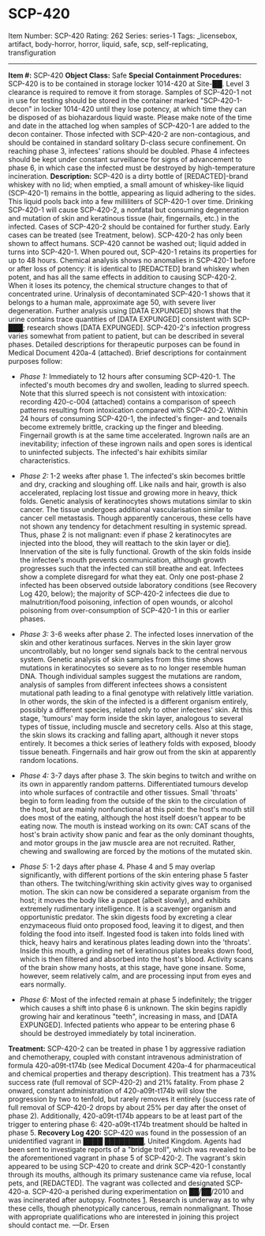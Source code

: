 # SCP-420
Item Number: SCP-420
Rating: 262
Series: series-1
Tags: _licensebox, artifact, body-horror, horror, liquid, safe, scp, self-replicating, transfiguration

---

**Item #:** SCP-420
**Object Class:** Safe
**Special Containment Procedures:** SCP-420 is to be contained in storage locker 1014-420 at Site-██. Level 3 clearance is required to remove it from storage. Samples of SCP-420-1 not in use for testing should be stored in the container marked "SCP-420-1-decon" in locker 1014-420 until they lose potency, at which time they can be disposed of as biohazardous liquid waste. Please make note of the time and date in the attached log when samples of SCP-420-1 are added to the decon container.
Those infected with SCP-420-2 are non-contagious, and should be contained in standard solitary D-class secure confinement. On reaching phase 3, infectees' rations should be doubled. Phase 4 infectees should be kept under constant surveillance for signs of advancement to phase 6, in which case the infected must be destroyed by high-temperature incineration.
**Description:** SCP-420 is a dirty bottle of [REDACTED]-brand whiskey with no lid; when emptied, a small amount of whiskey-like liquid (SCP-420-1) remains in the bottle, appearing as liquid adhering to the sides. This liquid pools back into a few milliliters of SCP-420-1 over time. Drinking SCP-420-1 will cause SCP-420-2, a nonfatal but consuming degeneration and mutation of skin and keratinous tissue (hair, fingernails, etc.) in the infected. Cases of SCP-420-2 should be contained for further study. Early cases can be treated (see Treatment, below). SCP-420-2 has only been shown to affect humans.
SCP-420 cannot be washed out; liquid added in turns into SCP-420-1. When poured out, SCP-420-1 retains its properties for up to 48 hours. Chemical analysis shows no anomalies in SCP-420-1 before or after loss of potency: it is identical to [REDACTED] brand whiskey when potent, and has all the same effects in addition to causing SCP-420-2. When it loses its potency, the chemical structure changes to that of concentrated urine. Urinalysis of decontaminated SCP-420-1 shows that it belongs to a human male, approximate age 50, with severe liver degeneration. Further analysis using [DATA EXPUNGED] shows that the urine contains trace quantities of [DATA EXPUNGED] consistent with SCP-███; research shows [DATA EXPUNGED].
SCP-420-2's infection progress varies somewhat from patient to patient, but can be described in several phases. Detailed descriptions for therapeutic purposes can be found in Medical Document 420a-4 (attached). Brief descriptions for containment purposes follow:
  * _Phase 1:_ Immediately to 12 hours after consuming SCP-420-1. The infected's mouth becomes dry and swollen, leading to slurred speech. Note that this slurred speech is not consistent with intoxication: recording 420-c-004 (attached) contains a comparison of speech patterns resulting from intoxication compared with SCP-420-2. Within 24 hours of consuming SCP-420-1, the infected's finger- and toenails become extremely brittle, cracking up the finger and bleeding. Fingernail growth is at the same time accelerated. Ingrown nails are an inevitability; infection of these ingrown nails and open sores is identical to uninfected subjects. The infected's hair exhibits similar characteristics.

  * _Phase 2:_ 1-2 weeks after phase 1. The infected's skin becomes brittle and dry, cracking and sloughing off. Like nails and hair, growth is also accelerated, replacing lost tissue and growing more in heavy, thick folds. Genetic analysis of keratinocytes shows mutations similar to skin cancer. The tissue undergoes additional vascularisation similar to cancer cell metastasis. Though apparently cancerous, these cells have not shown any tendency for detachment resulting in systemic spread. Thus, phase 2 is not malignant: even if phase 2 keratinocytes are injected into the blood, they will reattach to the skin layer or die[1](javascript:;). Innervation of the site is fully functional. Growth of the skin folds inside the infectee's mouth prevents communication, although growth progresses such that the infected can still breathe and eat. Infectees show a complete disregard for what they eat. Only one post-phase 2 infected has been observed outside laboratory conditions (see Recovery Log 420, below); the majority of SCP-420-2 infectees die due to malnutrition/food poisoning, infection of open wounds, or alcohol poisoning from over-consumption of SCP-420-1 in this or earlier phases.

  * _Phase 3:_ 3-6 weeks after phase 2. The infected loses innervation of the skin and other keratinous surfaces. Nerves in the skin layer grow uncontrollably, but no longer send signals back to the central nervous system. Genetic analysis of skin samples from this time shows mutations in keratinocytes so severe as to no longer resemble human DNA. Though individual samples suggest the mutations are random, analysis of samples from different infectees shows a consistent mutational path leading to a final genotype with relatively little variation. In other words, the skin of the infected is a different organism entirely, possibly a different species, related only to other infectees' skin. At this stage, 'tumours' may form inside the skin layer, analogous to several types of tissue, including muscle and secretory cells. Also at this stage, the skin slows its cracking and falling apart, although it never stops entirely. It becomes a thick series of leathery folds with exposed, bloody tissue beneath. Fingernails and hair grow out from the skin at apparently random locations.

  * _Phase 4:_ 3-7 days after phase 3. The skin begins to twitch and writhe on its own in apparently random patterns. Differentiated tumours develop into whole surfaces of contractile and other tissues. Small 'throats' begin to form leading from the outside of the skin to the circulation of the host, but are mainly nonfunctional at this point: the host's mouth still does most of the eating, although the host itself doesn't appear to be eating now. The mouth is instead working on its own: CAT scans of the host's brain activity show panic and fear as the only dominant thoughts, and motor groups in the jaw muscle area are not recruited. Rather, chewing and swallowing are forced by the motions of the mutated skin.

  * _Phase 5:_ 1-2 days after phase 4. Phase 4 and 5 may overlap significantly, with different portions of the skin entering phase 5 faster than others. The twitching/writhing skin activity gives way to organised motion. The skin can now be considered a separate organism from the host; it moves the body like a puppet (albeit slowly), and exhibits extremely rudimentary intelligence. It is a scavenger organism and opportunistic predator. The skin digests food by excreting a clear enzymaceous fluid onto proposed food, leaving it to digest, and then folding the food into itself. Ingested food is taken into folds lined with thick, heavy hairs and keratinous plates leading down into the 'throats'. Inside this mouth, a grinding net of keratinous plates breaks down food, which is then filtered and absorbed into the host's blood. Activity scans of the brain show many hosts, at this stage, have gone insane. Some, however, seem relatively calm, and are processing input from eyes and ears normally.

  * _Phase 6:_ Most of the infected remain at phase 5 indefinitely; the trigger which causes a shift into phase 6 is unknown. The skin begins rapidly growing hair and keratinous "teeth", increasing in mass, and [DATA EXPUNGED]. Infected patients who appear to be entering phase 6 should be destroyed immediately by total incineration.

**Treatment:** SCP-420-2 can be treated in phase 1 by aggressive radiation and chemotherapy, coupled with constant intravenous administration of formula 420-a09t-t174b (see Medical Document 420a-4 for pharmaceutical and chemical properties and therapy description). This treatment has a 73% success rate (full removal of SCP-420-2) and 21% fatality. From phase 2 onward, constant administration of 420-a09t-t174b will slow the progression by two to tenfold, but rarely removes it entirely (success rate of full removal of SCP-420-2 drops by about 25% per day after the onset of phase 2). Additionally, 420-a09t-t174b appears to be at least part of the trigger to entering phase 6: 420-a09t-t174b treatment should be halted in phase 5.
**Recovery Log 420:** SCP-420 was found in the possession of an unidentified vagrant in ████ ████████, United Kingdom. Agents had been sent to investigate reports of a "bridge troll", which was revealed to be the aforementioned vagrant in phase 5 of SCP-420-2. The vagrant's skin appeared to be using SCP-420 to create and drink SCP-420-1 constantly through its mouths, although its primary sustenance came via refuse, local pets, and [REDACTED]. The vagrant was collected and designated SCP-420-a. SCP-420-a perished during experimentation on ██/██/2010 and was incinerated after autopsy.
Footnotes
[1](javascript:;). Research is underway as to why these cells, though phenotypically cancerous, remain nonmalignant. Those with appropriate qualifications who are interested in joining this project should contact me. —Dr. Ersen